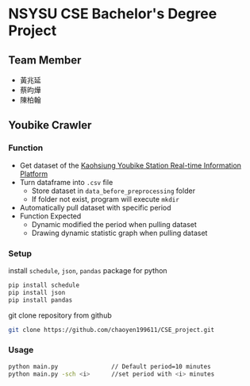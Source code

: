 # NSYSU CSE Bachelor's Degree Project
## Team Member
* 黃兆延
* 蔡昀燁
* 陳柏翰
## Youbike Crawler
### Function
* Get dataset of the [Kaohsiung Youbike Station Real-time Information Platform](http://od-oas.kcg.gov.tw/api/service/Get/b4dd9c40-9027-4125-8666-06bef1756092)
* Turn dataframe into `.csv` file
    * Store dataset in `data_before_preprocessing` folder
    * If folder not exist, program will execute `mkdir`
* Automatically pull dataset with specific period
* Function Expected
    * Dynamic modified the period when pulling dataset
    * Drawing dynamic statistic graph when pulling dataset
### Setup
install `schedule`, `json`, `pandas` package for python
```sh
pip install schedule
pip install json
pip install pandas
```
git clone repository from github
```sh
git clone https://github.com/chaoyen199611/CSE_project.git
```

### Usage
```sh
python main.py               // Default period=10 minutes
python main.py -sch <i>      //set period with <i> minutes   
```
